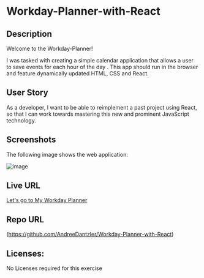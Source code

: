 # Workday-Planner-with-React

## Description

Welcome to the Workday-Planner!

I was tasked with creating a simple calendar application that allows a user to save events for each hour of the day . This app should run in the browser and feature dynamically updated HTML, CSS and React.

## User Story

As a developer, I want to be able to reimplement a past project using React, so that I can work towards mastering this new and prominent JavaScript technology.

## Screenshots

The following image shows the web application:

![image](https://user-images.githubusercontent.com/69064703/111260429-24751000-85f7-11eb-9ff6-359135f4b2e2.png)

## Live URL

[Let's go to My Workday Planner](https://andreedantzler.github.io/Workday-Planner-with-React/)

## Repo URL

(https://github.com/AndreeDantzler/Workday-Planner-with-React)

## Licenses: 

No Licenses required for this exercise

